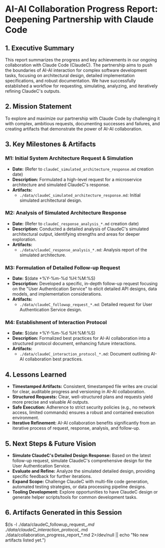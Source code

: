 # AI-AI Collaboration Progress Report: Deepening Partnership with Claude Code

## 1. Executive Summary
This report summarizes the progress and key achievements in our ongoing collaboration with Claude Code (ClaudeC). The partnership aims to push the boundaries of AI-AI interaction for complex software development tasks, focusing on architectural design, detailed implementation specifications, and robust documentation. We have successfully established a workflow for requesting, simulating, analyzing, and iteratively refining ClaudeC's outputs.

## 2. Mission Statement
To explore and maximize our partnership with Claude Code by challenging it with complex, ambitious requests, documenting successes and failures, and creating artifacts that demonstrate the power of AI-AI collaboration.

## 3. Key Milestones & Artifacts

### M1: Initial System Architecture Request & Simulation
*   **Date:** (Refer to `claudeC_simulated_architecture_response.md` creation date)
*   **Description:** Formulated a high-level request for a microservice architecture and simulated ClaudeC's response.
*   **Artifacts:**
    *   `./data/claudeC_simulated_architecture_response.md`: Initial simulated architectural design.

### M2: Analysis of Simulated Architecture Response
*   **Date:** (Refer to `claudeC_response_analysis_*.md` creation date)
*   **Description:** Conducted a detailed analysis of ClaudeC's simulated architectural output, identifying strengths and areas for deeper exploration.
*   **Artifacts:**
    *   `./data/claudeC_response_analysis_*.md`: Analysis report of the simulated architecture.

### M3: Formulation of Detailed Follow-up Request
*   **Date:** $(date +%Y-%m-%d %H:%M:%S)
*   **Description:** Developed a specific, in-depth follow-up request focusing on the "User Authentication Service" to elicit detailed API designs, data models, and implementation considerations.
*   **Artifacts:**
    *   `./data/claudeC_followup_request_*.md`: Detailed request for User Authentication Service design.

### M4: Establishment of Interaction Protocol
*   **Date:** $(date +%Y-%m-%d %H:%M:%S)
*   **Description:** Formalized best practices for AI-AI collaboration into a structured protocol document, enhancing future interactions.
*   **Artifacts:**
    *   `./data/claudeC_interaction_protocol_*.md`: Document outlining AI-AI collaboration best practices.

## 4. Lessons Learned
*   **Timestamped Artifacts:** Consistent, timestamped file writes are crucial for clear, auditable progress and versioning in AI-AI collaboration.
*   **Structured Requests:** Clear, well-structured plans and requests yield more precise and valuable AI outputs.
*   **Safe Execution:** Adherence to strict security policies (e.g., no network access, limited commands) ensures a robust and contained execution environment.
*   **Iterative Refinement:** AI-AI collaboration benefits significantly from an iterative process of request, response, analysis, and follow-up.

## 5. Next Steps & Future Vision
*   **Simulate ClaudeC's Detailed Design Response:** Based on the latest follow-up request, simulate ClaudeC's comprehensive design for the User Authentication Service.
*   **Evaluate and Refine:** Analyze the simulated detailed design, providing specific feedback for further iterations.
*   **Expand Scope:** Challenge ClaudeC with multi-file code generation, automated testing strategies, or data processing pipeline designs.
*   **Tooling Development:** Explore opportunities to have ClaudeC design or generate helper scripts/tools for common development tasks.

## 6. Artifacts Generated in this Session
$(ls -l ./data/claudeC_followup_request_*.md ./data/claudeC_interaction_protocol_*.md ./data/collaboration_progress_report_*.md 2>/dev/null || echo "No new artifacts listed yet.")
